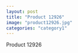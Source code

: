 ```yaml
---
layout: post
title: "Product 12926"
image: "product12926.jpg"
categories: "category1"
---
```

Product 12926
